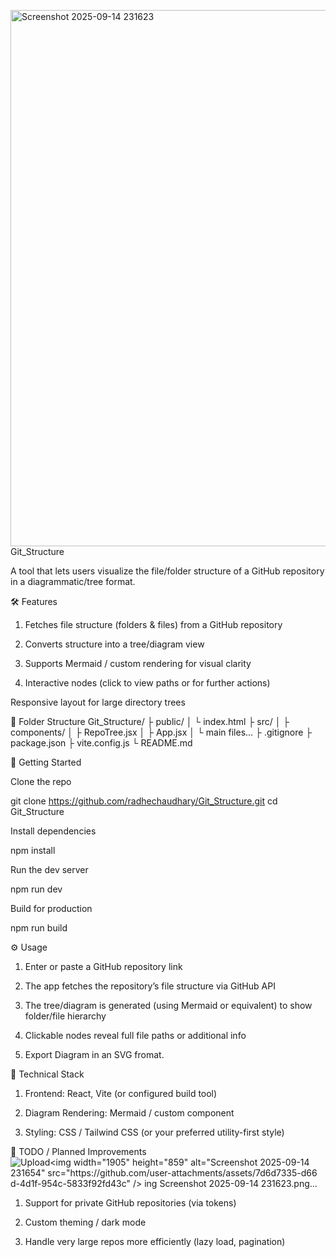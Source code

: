 <img width="1919" height="858" alt="Screenshot 2025-09-14 231623" src="https://github.com/user-attachments/assets/b9517d37-20af-4649-a630-e2ac417b76d9" />Git_Structure

A tool that lets users visualize the file/folder structure of a GitHub repository in a diagrammatic/tree format.

🛠 Features

1. Fetches file structure (folders & files) from a GitHub repository

2. Converts structure into a tree/diagram view

3. Supports Mermaid / custom rendering for visual clarity

4. Interactive nodes (click to view paths or for further actions)

Responsive layout for large directory trees

📁 Folder Structure
Git_Structure/
├ public/
│   └ index.html
├ src/
│   ├ components/
│   ├ RepoTree.jsx
│   ├ App.jsx
│   └ main files...
├ .gitignore
├ package.json
├ vite.config.js
└ README.md

🚀 Getting Started

Clone the repo

git clone https://github.com/radhechaudhary/Git_Structure.git
cd Git_Structure


Install dependencies

npm install


Run the dev server

npm run dev


Build for production

npm run build

⚙ Usage

1. Enter or paste a GitHub repository link

2. The app fetches the repository’s file structure via GitHub API

3. The tree/diagram is generated (using Mermaid or equivalent) to show folder/file hierarchy

4. Clickable nodes reveal full file paths or additional info

5. Export Diagram in an SVG fromat.

🧩 Technical Stack

1. Frontend: React, Vite (or configured build tool)

2. Diagram Rendering: Mermaid / custom component

3. Styling: CSS / Tailwind CSS (or your preferred utility-first style)


🚧 TODO / Planned Improvements
![Upload<img width="1905" height="859" alt="Screenshot 2025-09-14 231654" src="https://github.com/user-attachments/assets/7d6d7335-d66<img width="1901" height="864" alt="Screenshot 2025-09-14 231707" src="https://github.com/user-attachments/assets/805fec07-c44e-4acf-abd2-535f53c46fd4" />
d-4d1f-954c-5833f92fd43c" />
ing Screenshot 2025-09-14 231623.png…]()

1. Support for private GitHub repositories (via tokens)

2. Custom theming / dark mode

3. Handle very large repos more efficiently (lazy load, pagination)

